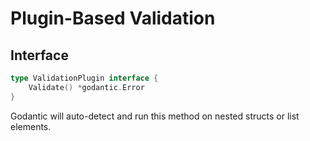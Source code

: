 # Plugin-Based Validation

## Interface

```go
type ValidationPlugin interface {
    Validate() *godantic.Error
}
```

Godantic will auto-detect and run this method on nested structs or list elements.